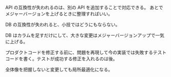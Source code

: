 API の互換性が失われるのは、別の API を追加することで対応できる。
あとでメジャーバージョンを上げるときに整理すればいい。

DB の互換性が失われると、小技ではどうにもならない。

DB はカラムを足すだけにして、大きな変更はメジャーバージョンアップで一気に上げる。

プロダクトコードを修正する前に、問題を再現して今の実装では失敗するテストコードを書く。テストが成功する修正を入れるのは後。

全体像を把握しないと変更しても局所最適化になる。
